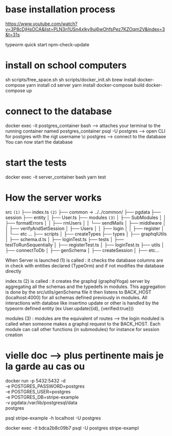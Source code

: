 # base installation process

https://www.youtube.com/watch?v=3P8cDjHsOCA&list=PLN3n1USn4xlky9uj6wOhfsPez7KZOqm2V&index=3&t=31s

typeorm quick start
npm-check-update

# install on school computers

sh scripts/free_space.sh
sh scripts/docker_init.sh
brew install docker-compose
yarn install
cd server
yarn install
docker-compose build
docker-compose up

# connect to the database

docker exec -it postgres_container bash --> attaches your terminal to the running container named postgres_container
psql -U postgres --> open CLI for postgres with the rigt username
\c postgres --> connect to the database
You can now start the database

# start the tests

docker exec -it server_container bash
yarn test

# How the server works

src `(1)`
├── index.ts `(2)`
├── common -> ../../common/
├── pgdata
├── session
├── entity
│ ├── User.ts
├── modules `(3)`
│ ├── SubModules
│ │ ├── formatErrors
│ │ ├── rmUsers
│ │ └── sendMails
│ ├── middlware
│ │ ├── verifyAndSetSession
│ ├── Users
│ │ ├── login
│ │ ├── register
│ │ └── etc ...
├── scripts
│ ├── createTypes
├── types
│ ├── graphqlUtils
│ ├── schema.d.ts
│ ├── loginTest.ts
├── tests
│ ├── testToRunSequentially
│ ├── registerTest.ts
│ ├── loginTest.ts
├── utils
│ ├── connectToDb
│ ├── genSchema
│ ├── createSession
│ ├── etc...

When Server is launched (1) is called :
it checks the database columns are in check with entities declared (TypeOrm) and if not modifies the database directly

index.ts (2) is called :
it creates the graphql (graphqlYoga) server by aggregating all the schemas and the typedefs in modules. This aggregation is done by the src/utils/genSchema file
it then listens to BACK_HOST (localhost:4000) for all schemas defined previously in modules. All interactions with databse like
insertino update or other is handled by the typeorm defined entity (ex User.update({id}, {verified:true}))

modules (3) :
modules are the equivalent of routes --> the login moduled is called when someone makes a graphql request to the BACK_HOST. Each module can call other functions (in submodules) for instance for session creation

# vielle doc --> plus pertinente mais je la garde au cas ou

docker run -p 5432:5432 -d \
 -e POSTGRES_PASSWORD=postgres \
 -e POSTGRES_USER=postgres \
 -e POSTGRES_DB=stripe-example \
 -v pgdata:/var/lib/postgresql/data \
 postgres

psql stripe-example -h localhost -U postgres

docker exec -it bdca2b8c09b7 psql -U postgres stripe-exampl
